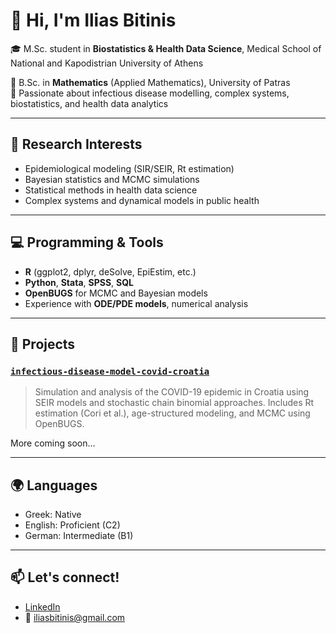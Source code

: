 # 👋 Hi, I'm Ilias Bitinis


🎓 M.Sc. student in **Biostatistics & Health Data Science**, Medical School of National and Kapodistrian University of Athens

📐 B.Sc. in **Mathematics** (Applied Mathematics), University of Patras  
🔬 Passionate about infectious disease modelling, complex systems, biostatistics, and health data analytics  

---

## 🧪 Research Interests
- Epidemiological modeling (SIR/SEIR, Rt estimation)
- Bayesian statistics and MCMC simulations
- Statistical methods in health data science
- Complex systems and dynamical models in public health

---

## 💻 Programming & Tools
- **R** (ggplot2, dplyr, deSolve, EpiEstim, etc.)
- **Python**, **Stata**, **SPSS**, **SQL**
- **OpenBUGS** for MCMC and Bayesian models
- Experience with **ODE/PDE models**, numerical analysis

---

## 📂 Projects

### [`infectious-disease-model-covid-croatia`](https://github.com/iliasbitinis/infectious-disease-model-covid-croatia)
> Simulation and analysis of the COVID-19 epidemic in Croatia using SEIR models and stochastic chain binomial approaches. Includes Rt estimation (Cori et al.), age-structured modeling, and MCMC using OpenBUGS.

More coming soon...

---

## 🌍 Languages
- Greek: Native  
- English: Proficient (C2)  
- German: Intermediate (B1)

---

## 📫 Let's connect!
- [LinkedIn](https://www.linkedin.com/in/ilias-bitinis-77b158260)
- 📧 iliasbitinis@gmail.com

